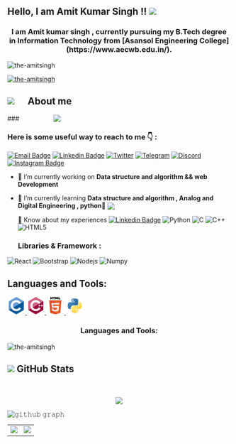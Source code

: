 ## Hello, I am Amit Kumar Singh !! <img src="https://c.tenor.com/pvFJwncehzIAAAAS/hello-there-private-from-penguins-of-madagascar.gif" width="40px">
<h3 align="center"> I am Amit kumar singh , currently pursuing my B.Tech degree in Information Technology from [Asansol Engineering College](https://www.aecwb.edu.in/).</h3>

<p align="left"> <img src="https://komarev.com/ghpvc/?username=the-amitsingh&label=Profile%20views&color=0e75b6&style=flat" alt="the-amitsingh" /> </p>

<p align="left"> <a href="https://github.com/ryo-ma/github-profile-trophy"><img src="https://github-profile-trophy.vercel.app/?username=the-amitsingh" alt="the-amitsingh" /></a> </p>
<h2><img src="https://user-images.githubusercontent.com/64855541/133657615-ccb22336-f4db-408e-bc30-af7ff09608e7.png" width="60"><b>&nbsp&nbsp&nbsp&nbsp&nbsp&nbspAbout me </b></h2>
<img align='right' src="https://media2.giphy.com/media/qgQUggAC3Pfv687qPC/giphy.gif?cid=ecf05e47j202w6yjthz6uhs6jzaqar76r9j7g2nof9xdae8d&rid=giphy.gif&ct=g" width="400">
### <h3 align="left">Here is  some useful way to reach to me  👇 :   </h3>
<p align="left">
  


[![Email Badge](https://img.shields.io/badge/-Email-c14438?style=flat-square&logo=Gmail&logoColor=white&link=mailto:amitsinghdbg2001@gmail.com)](mailto:amitsinghdbg2001@gmail.com)
[![Linkedin Badge](https://img.shields.io/badge/-LinkedIn-blue?style=flat-square&logo=Linkedin&logoColor=white&link=https://www.linkedin.com/in/amit-kumar-singh-34228b203/)](https://www.linkedin.com/in/amit-kumar-singh-34228b203/)
[![Twitter](https://img.shields.io/badge/Twitter-1DA1F2?style=flat-square&logo=twitter&logoColor=white)](https://twitter.com/AMITSINGH2810)
[![Telegram](https://img.shields.io/badge/-Telegram-blue?style=flat-square&logo=Telegram&logoColor=white)](https://telegr.am/index)
[![Discord](https://img.shields.io/badge/-Discord-7289DA?style=flat-square&logo=discord&logoColor=white)](https://support.discord.com/hc/en-us/community/posts/360056220432-Login)
[![Instagram Badge](https://img.shields.io/badge/-Instagram-purple?style=flat-square&logo=instagram&logoColor=white&link=https://instagram.com/)](https://www.instagram.com/amit_singh_28_10/) 
- 🔭 I’m currently working on **Data structure and algorithm  &&  web Development** 

- 🌱 I’m currently learning **Data structure and algorithm , Analog and Digital Engineering , python**🌱
  <img align="center" src="https://github-readme-stats.vercel.app/api/<CARD_TYPE>/?username=<the-amitsingh>&theme=<THEME_NAME>" />
  
  📄 Know about my experiences [![Linkedin Badge](https://img.shields.io/badge/-LinkedIn-blue?style=flat-square&logo=Linkedin&logoColor=white&link=https://www.linkedin.com/in/amit-kumar-singh-34228b203/)](https://www.linkedin.com/in/amit-kumar-singh-34228b203/) 
![Python](https://img.shields.io/badge/-Python-black?style=flat-square&logo=Python)
![C](https://img.shields.io/badge/-C-00599C?style=flat-square&logo=c)
![C++](https://img.shields.io/badge/-C++-00599C?style=flat-square&logo=cplusplus)
![HTML5](https://img.shields.io/badge/-HTML5-E34F26?style=flat-square&logo=html5&logoColor=white)
  
  ### Libraries & Framework :

![React](https://img.shields.io/badge/-React-black?style=flat-square&logo=react)
![Bootstrap](https://img.shields.io/badge/-Bootstrap-563D7C?style=flat-square&logo=bootstrap)
![Nodejs](https://img.shields.io/badge/-Nodejs-black?style=flat-square&logo=Node.js)
![Numpy](https://img.shields.io/badge/Numpy%20-%23013243.svg?logo=numpy&style=flat-square&logoColor=white)





<h2 align="left">Languages and Tools:</h2>
<p align="left"> <a href="https://www.cprogramming.com/" target="_blank"> <img src="https://raw.githubusercontent.com/devicons/devicon/master/icons/c/c-original.svg" alt="c" width="40" height="40"/> </a> <a href="https://www.w3schools.com/cpp/" target="_blank"> <img src="https://raw.githubusercontent.com/devicons/devicon/master/icons/cplusplus/cplusplus-original.svg" alt="cplusplus" width="40" height="40"/> </a> <a href="https://www.w3.org/html/" target="_blank"> <img src="https://raw.githubusercontent.com/devicons/devicon/master/icons/html5/html5-original-wordmark.svg" alt="html5" width="40" height="40"/> </a> <a href="https://www.python.org" target="_blank"> <img src="https://raw.githubusercontent.com/devicons/devicon/master/icons/python/python-original.svg" alt="python" width="40" height="40"/> </a> </p>


<h3 align="center"><b>Languages and Tools:</b></h3>
<p><img align="center" src="https://github-readme-stats.vercel.app/api/top-langs?username=the-amitsingh&show_icons=true&locale=en&layout=compact" alt="the-amitsingh " /></p>
<h2><img src="https://media.giphy.com/media/gJnjM552Kz2uUQvJEf/giphy.gif" width="40"> <b>GitHub Stats</b></h2>

<br/>

<table>
<td>
<img src="https://github-readme-stats.vercel.app/api?username=the-amitsingh&include_all_commits=true&count_private=true&show_icons=true&line_height=20&theme=blue-green"/>

<td><img src="https://github-readme-stats.vercel.app/api/top-langs?username=the-amitsingh&show_icons=true&locale=en&layout=compact&theme=blue-green" />
</td>

</tables>

<p align="center">
<img align="center" src="https://github-readme-streak-stats.herokuapp.com/?user=the-amitsingh&theme=blue-green" />
</p>

![𝚐𝚒𝚝𝚑𝚞𝚋 𝚐𝚛𝚊𝚙𝚑](https://activity-graph.herokuapp.com/graph?username=the-amitsingh&theme=react-dark&hide_border=github_dark)